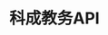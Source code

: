 ---
home: true
title: 科成教务API
description: 对原有教务系统进行封装并开放出RESTAPI
actionText: 查看API
actionLink: /getting-started/
---